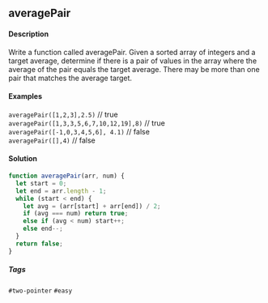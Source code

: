 ## averagePair

#### Description

Write a function called averagePair. Given a sorted array of integers and a target average, determine if there is a pair of values in the array where the average of the pair equals the target average. There may be more than one pair that matches the average target.

#### Examples

`averagePair([1,2,3],2.5)` // true <br>
`averagePair([1,3,3,5,6,7,10,12,19],8)` // true <br>
`averagePair([-1,0,3,4,5,6], 4.1)` // false <br>
`averagePair([],4)` // false <br>

#### Solution

```js
function averagePair(arr, num) {
  let start = 0;
  let end = arr.length - 1;
  while (start < end) {
    let avg = (arr[start] + arr[end]) / 2;
    if (avg === num) return true;
    else if (avg < num) start++;
    else end--;
  }
  return false;
}
```

##### Tags

`#two-pointer` `#easy`

